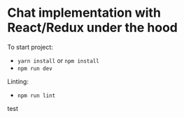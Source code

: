 # Chat implementation with React/Redux under the hood

To start project:
* `yarn install` or `npm install`
* `npm run dev`

Linting:
* `npm run lint`

test
